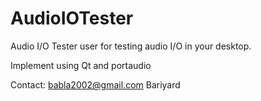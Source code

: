 AudioIOTester
=============

Audio I/O Tester user for testing audio I/O in your desktop.

Implement using Qt and portaudio

Contact: babla2002@gmail.com
Bariyard
